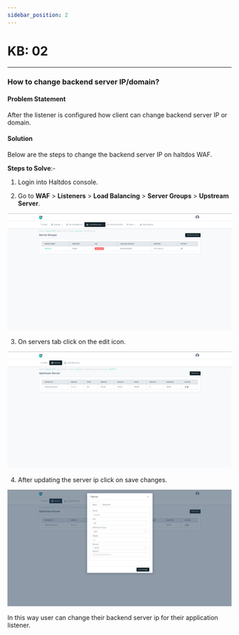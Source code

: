```yaml
---
sidebar_position: 2
---
```


# KB: 02

---

### **How to change backend server IP/domain?**

#### **Problem Statement**

After the listener is configured how client can change backend server IP or domain.

#### **Solution**

Below are the steps to change the backend server IP on haltdos WAF.

**Steps to Solve**:-

1. Login into Haltdos console.

2. Go to **WAF** > **Listeners** > **Load Balancing** > **Server Groups** > **Upstream Server**.

![kb-02](/img/waf/v8/kb/servergroup1.png)

3. On servers tab click on the edit icon.

![kb-02](/img/waf/v8/kb/serverGroup2.png)

4. After updating the server ip click on save changes.

![kb-02](/img/waf/v8/kb/servrGroup3.png)

In this way user can change their backend server ip for their application listener.
